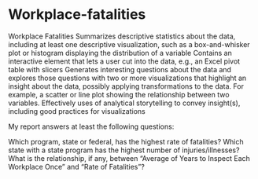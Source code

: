 # Workplace-fatalities
Workplace Fatalities 
Summarizes descriptive statistics about the data, including at least one descriptive visualization, such as a box-and-whisker plot or histogram displaying the distribution of a variable
Contains an interactive element that lets a user cut into the data, e.g., an Excel pivot table with slicers
Generates interesting questions about the data and explores those questions with two or more visualizations that highlight an insight about the data, possibly applying transformations to the data. For example, a scatter or line plot showing the relationship between two variables.
Effectively uses of analytical storytelling to convey insight(s), including good practices for visualizations
 
My report answers at least the following questions:
 

Which program, state or federal, has the highest rate of fatalities?
Which state with a state program has the highest number of injuries/illnesses?
What is the relationship, if any, between “Average of Years to Inspect Each Workplace Once” and “Rate of Fatalities”?
